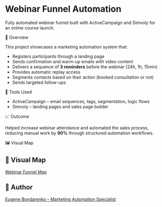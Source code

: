 # Webinar Funnel Automation

 Fully automated webinar funnel built with ActiveCampaign and Simvoly for an online course launch.

 🧠 Overview

This project showcases a marketing automation system that:
- Registers participants through a landing page
- Sends confirmation and warm-up emails with video content
- Delivers a sequence of **3 reminders** before the webinar (24h, 1h, 15min)
- Provides automatic replay access
- Segments contacts based on their action (booked consultation or not)
- Sends targeted follow-ups

 📌 Tools Used

- ActiveCampaign – email sequences, tags, segmentation, logic flows
- Simvoly – landing pages and sales page builder

📈 Outcome

Helped increase webinar attendance and automated the sales process,  
reducing manual work by **90%** through structured automation workflows.

🖼 Visual Map

## 📌 Visual Map  
[Webinar Funnel Map](https://www.upwork.com/freelancers/~0108dfb610408b16b2?p=1934899748882649088)

## 👤 Author  
[Eugene Bondarenko – Marketing Automation Specialist](https://www.upwork.com/freelancers/~0108dfb610408b16b2)
